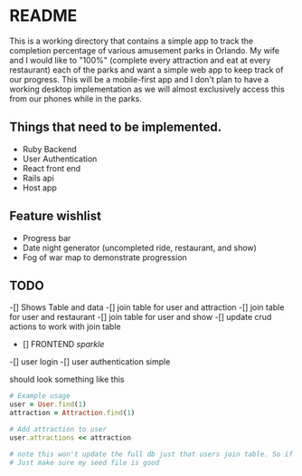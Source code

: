 # README

This is a working directory that contains a simple app to track the completion percentage of various amusement parks in Orlando. My wife and I would like to "100%" (complete every attraction and eat at every restaurant) each of the parks and want a simple web app to keep track of our progress. This will be a mobile-first app and I don't plan to have a working desktop implementation as we will almost exclusively access this from our phones while in the parks. 

## Things that need to be implemented. 

* Ruby Backend
* User Authentication
* React front end
* Rails api
* Host app

## Feature wishlist

* Progress bar
* Date night generator (uncompleted ride, restaurant, and show)
* Fog of war map to demonstrate progression

## TODO
-[] Shows Table and data
-[] join table for user and attraction
-[] join table for user and restaurant
-[] join table for user and show
-[] update crud actions to work with join table

- [] FRONTEND *sparkle*

-[] user login
-[] user authentication simple

should look something like this 

```ruby
# Example usage
user = User.find(1)
attraction = Attraction.find(1)

# Add attraction to user
user.attractions << attraction

# note this won't update the full db just that users join table. So if we add some attractions it will update our table but no one elses. For this use case I think that's fine.
# Just make sure my seed file is good
```